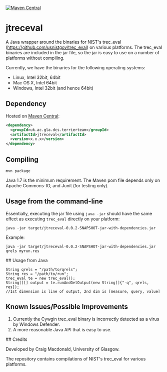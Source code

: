 [![Maven Central](https://img.shields.io/maven-central/v/uk.ac.gla.dcs.terrierteam/jtreceval)](https://search.maven.org/artifact/uk.ac.gla.dcs.terrierteam/jtreceval)

# jtreceval

A Java wrapper around the binaries for NIST's trec_eval (https://github.com/usnistgov/trec_eval) on various platforms. The trec_eval binaries are included in the jar file, so the jar is easy to use on a number of platforms without compiling.

Currently, we have the binaries for the following operating systems:
 * Linux, Intel 32bit, 64bit
 * Mac OS X, Intel 64bit
 * Windows, Intel 32bit (and hence 64bit)
 
## Dependency
Hosted on [Maven Central](https://search.maven.org/artifact/uk.ac.gla.dcs.terrierteam/jtreceval):
```xml
<dependency>
  <groupId>uk.ac.gla.dcs.terrierteam</groupId>
  <artifactId>jtreceval</artifactId>
  <version>x.x.x</version>
</dependency>
```


## Compiling
```
mvn package
```

Java 1.7 is the minimum requirement. The Maven pom file depends only on Apache Commons-IO, and Junit (for testing only).

## Usage from the command-line

Essentially, executing the jar file using `java -jar` should have the same effect as executing `trec_eval` directly on your platform:
```
java -jar target/jtreceval-0.0.2-SNAPSHOT-jar-with-dependencies.jar
```

Example:
```
java -jar target/jtreceval-0.0.2-SNAPSHOT-jar-with-dependencies.jar qrels myrun.res
```


## Usage from Java

```
String qrels = "/path/to/qrels";
String res = "/path/to/run";
trec_eval te = new trec_eval();
String[][] output = te.runAndGetOutput(new String[]{"-q", qrels, res});
//1st dimension is line of output, 2nd dim is [measure, query, value]
``` 

## Known Issues/Possible Improvements

1. Currently the Cywgin trec_eval binary is incorrectly detected as a virus by Windows Defender.
2. A more reasonable Java API that is easy to use.

## Credits

Developed by Craig Macdonald, University of Glasgow. 

The repository contains compilations of NIST's trec_eval for various platforms.
